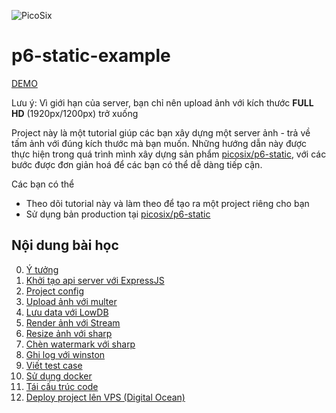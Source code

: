 ![PicoSix](./document/static/logo.png)

# p6-static-example

[DEMO](http://static.picosix.p6app/demo/index.html)

Lưu ý: Vì giới hạn của server, bạn chỉ nên upload ảnh với kích thước **FULL HD** (1920px/1200px) trở xuống

Project này là một tutorial giúp các bạn xây dựng một server ảnh - trả về tấm ảnh với đúng kích thước mà bạn muốn. Những hướng dẫn này được thực hiện trong quá trình mình xây dựng sản phẩm [picosix/p6-static](https://github.com/picosix/p6-static), với các bước được đơn giản hoá để các bạn có thể dễ dàng tiếp cận.

Các bạn có thể

* Theo dõi tutorial này và làm theo để tạo ra một project riêng cho bạn
* Sử dụng bản production tại [picosix/p6-static](https://github.com/picosix/p6-static)

## Nội dung bài học

0. [Ý tưởng](./document/0-idea.md)
1. [Khởi tạo api server với ExpressJS](./document/1-build-api-server-with-expressjs.md)
1. [Project config](./document/2.project-config.md)
1. [Upload ảnh với multer](./document/3-upload-image-with-multer.md)
1. [Lưu data với LowDB](./document/4-save-image-information-with-lowdb.md)
1. [Render ảnh với Stream](./document/5-render-image-with-stream.md)
1. [Resize ảnh với sharp](./document/6-resize-image-with-sharp.md)
1. [Chèn watermark với sharp](./document/7-embedded-watermark-with-sharp.md)
1. [Ghi log với winston](./document/8-write-log-with-winston.md)
1. [Viết test case](./document/9-write-test-case.md)
1. [Sử dụng docker](./document/10-dockerized-your-app.md)
1. [Tái cấu trúc code](./document/11-refactor-code-structure.md)
1. [Deploy project lên VPS (Digital Ocean)](./document/12-deployment.md)
